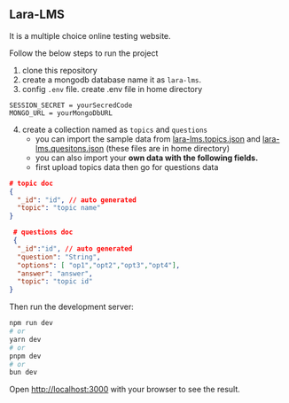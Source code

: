 ## Lara-LMS
It is a multiple choice online testing website.

Follow the below steps to run the project
1. clone this repository
2. create a mongodb database name it as `lara-lms`.
3. config `.env` file. create .env file in home directory
```.env
SESSION_SECRET = yourSecredCode
MONGO_URL = yourMongoDbURL
```
4. create a collection named as `topics` and `questions`
    - you can import the sample data from [lara-lms.topics.json](/lara-lms.topics.json) and [lara-lms.quesitons.json](/lara-lms.questions.json) (these files are in home directory)
    - you can also import your **own data with the following fields.**
    - first upload topics data then go for questions data


```json
# topic doc
{
  "_id": "id", // auto generated
  "topic": "topic name"
}

 # questions doc
 {
  "_id":"id", // auto generated
  "question": "String",
  "options": [ "op1","opt2","opt3","opt4"],
  "answer": "answer",
  "topic": "topic id"
}

 ```

Then run the development server:

```bash
npm run dev
# or
yarn dev
# or
pnpm dev
# or
bun dev
```

Open [http://localhost:3000](http://localhost:3000) with your browser to see the result.

